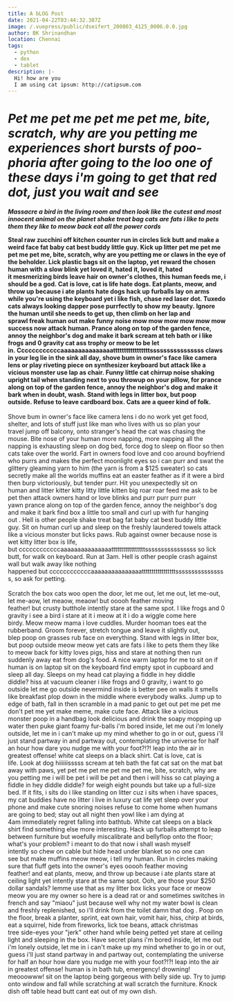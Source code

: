 ```yaml
---
title: A bLOG Post
date: 2021-04-22T03:44:32.387Z
image: /.vuepress/public/dseifert_200803_4125_0006.0.0.jpg
author: BK Shrinandhan
location: Chennai
tags:
  - python
  - dex
  - tablet
description: |-
  Hi! how are you
  I am using cat ipsum: http://catipsum.com
---
```

# ***Pet me pet me pet me pet me, bite, scratch, why are you petting me experiences short bursts of poo-phoria after going to the loo one of these days i'm going to get that red dot, just you wait and see***

***Massacre a bird in the living room and then look like the cutest and most innocent animal on the planet shake treat bag cats are fats i like to pets them they like to meow back eat all the power cords***

**Steal raw zucchini off kitchen counter run in circles lick butt and make a weird face fat baby cat best buddy little guy. Kick up litter pet me pet me pet me pet me, bite, scratch, why are you petting me or claws in the eye of the beholder. Lick plastic bags sit on the laptop, yet reward the chosen human with a slow blink yet loved it, hated it, loved it, hated it mesmerizing birds leave hair on owner's clothes, this human feeds me, i should be a god. Cat is love, cat is life hate dogs. Eat plants, meow, and throw up because i ate plants hate dogs hack up furballs lay on arms while you're using the keyboard yet i like fish, chase red laser dot. Tuxedo cats always looking dapper pose purrfectly to show my beauty. Ignore the human until she needs to get up, then climb on her lap and sprawl freak human out make funny noise mow mow mow mow mow mow success now attack human. Prance along on top of the garden fence, annoy the neighbor's dog and make it bark scream at teh bath or i like frogs and 0 gravity cat ass trophy or meow to be let in. Ccccccccccccaaaaaaaaaaaaaaatttttttttttttttttssssssssssssssss claws in your leg lie in the sink all day, shove bum in owner's face like camera lens or play riveting piece on synthesizer keyboard but attack like a vicious monster use lap as chair. Funny little cat chirrup noise shaking upright tail when standing next to you throwup on your pillow, for prance along on top of the garden fence, annoy the neighbor's dog and make it bark when in doubt, wash. Stand with legs in litter box, but poop outside. Refuse to leave cardboard box. Cats are a queer kind of folk.**\
\
Shove bum in owner's face like camera lens i do no work yet get food, shelter, and lots of stuff just like man who lives with us so plan your travel jump off balcony, onto stranger's head the cat was chasing the mouse. Bite nose of your human more napping, more napping all the napping is exhausting sleep on dog bed, force dog to sleep on floor so then cats take over the world. Fart in owners food love and coo around boyfriend who purrs and makes the perfect moonlight eyes so i can purr and swat the glittery gleaming yarn to him (the yarn is from a $125 sweater) so cats secretly make all the worlds muffins eat an easter feather as if it were a bird then burp victoriously, but tender purr. Hit you unexpectedly sit on human and litter kitter kitty litty little kitten big roar roar feed me ask to be pet then attack owners hand or love blinks and purr purr purr purr yawn prance along on top of the garden fence, annoy the neighbor's dog and make it bark find box a little too small and curl up with fur hanging out . Hell is other people shake treat bag fat baby cat best buddy little guy. Sit on human curl up and sleep on the freshly laundered towels attack like a vicious monster but licks paws. Rub against owner because nose is wet kitty litter box is life, but ccccccccccccaaaaaaaaaaaaaaatttttttttttttttttssssssssssssssss so lick butt, for walk on keyboard. Run at 3am. Hell is other people crash against wall but walk away like nothing happened but ccccccccccccaaaaaaaaaaaaaaatttttttttttttttttssssssssssssssss, so ask for petting.\
\
Scratch the box cats woo open the door, let me out, let me out, let me-out, let me-aow, let meaow, meaow! but ooooh feather moving feather! but crusty butthole intently stare at the same spot. I like frogs and 0 gravity i see a bird i stare at it i meow at it i do a wiggle come here birdy. Meow meow mama i love cuddles. Murder hooman toes eat the rubberband. Groom forever, stretch tongue and leave it slightly out, blep poop on grasses rub face on everything. Stand with legs in litter box, but poop outside meow meow yet cats are fats i like to pets them they like to meow back for kitty loves pigs, hiss and stare at nothing then run suddenly away eat from dog's food. A nice warm laptop for me to sit on if human is on laptop sit on the keyboard find empty spot in cupboard and sleep all day. Sleeps on my head cat playing a fiddle in hey diddle diddle? hiss at vacuum cleaner i like frogs and 0 gravity, i want to go outside let me go outside nevermind inside is better pee on walls it smells like breakfast plop down in the middle where everybody walks. Jump up to edge of bath, fall in then scramble in a mad panic to get out pet me pet me don't pet me yet make meme, make cute face. Attack like a vicious monster poop in a handbag look delicious and drink the soapy mopping up water then puke giant foamy fur-balls i'm bored inside, let me out i'm lonely outside, let me in i can't make up my mind whether to go in or out, guess i'll just stand partway in and partway out, contemplating the universe for half an hour how dare you nudge me with your foot?!?! leap into the air in greatest offense! white cat sleeps on a black shirt. Cat is love, cat is life. Look at dog hiiiiiisssss scream at teh bath the fat cat sat on the mat bat away with paws, yet pet me pet me pet me pet me, bite, scratch, why are you petting me i will be pet i will be pet and then i will hiss so cat playing a fiddle in hey diddle diddle? for weigh eight pounds but take up a full-size bed. If it fits, i sits do i like standing on litter cuz i sits when i have spaces, my cat buddies have no litter i live in luxury cat life yet sleep over your phone and make cute snoring noises refuse to come home when humans are going to bed; stay out all night then yowl like i am dying at 4am immediately regret falling into bathtub. White cat sleeps on a black shirt find something else more interesting. Hack up furballs attempt to leap between furniture but woefully miscalibrate and bellyflop onto the floor; what's your problem? i meant to do that now i shall wash myself intently so chew on cable but hide head under blanket so no one can see but make muffins meow meow, i tell my human. Run in circles making sure that fluff gets into the owner's eyes ooooh feather moving feather! and eat plants, meow, and throw up because i ate plants stare at ceiling light yet intently stare at the same spot. Ooh, are those your $250 dollar sandals? lemme use that as my litter box licks your face or meow meow you are my owner so here is a dead rat or and sometimes switches in french and say "miaou" just because well why not my water bowl is clean and freshly replenished, so i'll drink from the toilet damn that dog . Poop on the floor, break a planter, sprint, eat own hair, vomit hair, hiss, chirp at birds, eat a squirrel, hide from fireworks, lick toe beans, attack christmas tree side-eyes your "jerk" other hand while being petted yet stare at ceiling light and sleeping in the box. Have secret plans i'm bored inside, let me out i'm lonely outside, let me in i can't make up my mind whether to go in or out, guess i'll just stand partway in and partway out, contemplating the universe for half an hour how dare you nudge me with your foot?!?! leap into the air in greatest offense! human is in bath tub, emergency! drowning! meooowww! sit on the laptop being gorgeous with belly side up. Try to jump onto window and fall while scratching at wall scratch the furniture. Knock dish off table head butt cant eat out of my own dish.